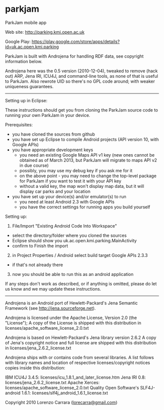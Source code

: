 parkjam
=======

ParkJam mobile app

Web site: http://parking.kmi.open.ac.uk 

Google Play: https://play.google.com/store/apps/details?id=uk.ac.open.kmi.parking



ParkJam is built with Androjena for handling RDF data, see copyright
information below.

Androjena here was the 0.5 version (2010-12-04), tweaked to remove (hack out)
ARP, Jena IRI, ICU4J, and command-line tools, as none of that is useful to ParkJam.
Also rewrote UID so there's no GPL code around; with weaker uniqueness
guarantees.



-----------------------------------------------------------------------------------------------------------
Setting up in Eclipse:

These instructions should get you from cloning the ParkJam source code to
running your own ParkJam in your device.

Prerequisites:

- you have cloned the sources from github
- you have set up Eclipse to compile Android projects (API version 10, with Google APIs)
- you have appropriate development keys
    - you need an existing Google Maps API v1 key (new ones cannot be obtained 
      as of March 2013, but ParkJam will migrate to maps API v2 in due course)
    - possibly, you may use my debug key if you ask me for it
    - on the above point - you may need to change the top-level package for
      ParkJam if you want to test it with your API key
    - without a valid key, the map won't display map data, but it will
      display car parks and your location
- you have set up your device(s) and/or emulator(s) to run 
    - you need at least Android 2.3 with Google APIs
    - you have the correct settings for running apps you build yourself

Setting up:

1) File/Import "Existing Android Code Into Workspace"
 - select the directory/folder where you cloned the sources
 - Eclipse should show you uk.ac.open.kmi.parking.MainActivity 
 - confirm to Finish the import
2) in Project Properties / Android select build target Google APIs 2.3.3
 - if that's not already there
3) now you should be able to run this as an android application


If any steps don't work as described, or if anything is omitted, please do
let us know and we may update these instructions.




-----------------------------------------------------------------------------------------------------------

Androjena is an Android port of Hewlett-Packard's Jena Semantic Framework (see http://jena.sourceforge.net).

Androjena is licensed under the Apache License, Version 2.0 (the "License");
A copy of the License is shipped with this distribution in licenses/apache_software_license_2.0.txt

Androjena is based on Hewlett-Packard's Jena library version 2.6.2
A copy of Jena's copyright notice and full license are shipped with this distribution in 
licenses/jena_2.6.2_license.txt

Androjena ships with or contains code from several libraries. A list follows with library names and 
location of respective licenses/copyright notices copies inside this distribution:

IBM ICU4J 3.4.5: licenses/icu_1.8.1_and_later_license.htm
Jena IRI 0.8: licenses/jena_2.6.2_license.txt
Apache Xerces: licenses/apache_software_license_2.0.txt
Quality Open Software's SLF4J-android 1.6.1: licenses/slf4j_android_1.6.1_license.txt

Copyright 2010 Lorenzo Carrara (lorecarra@gmail.com)
